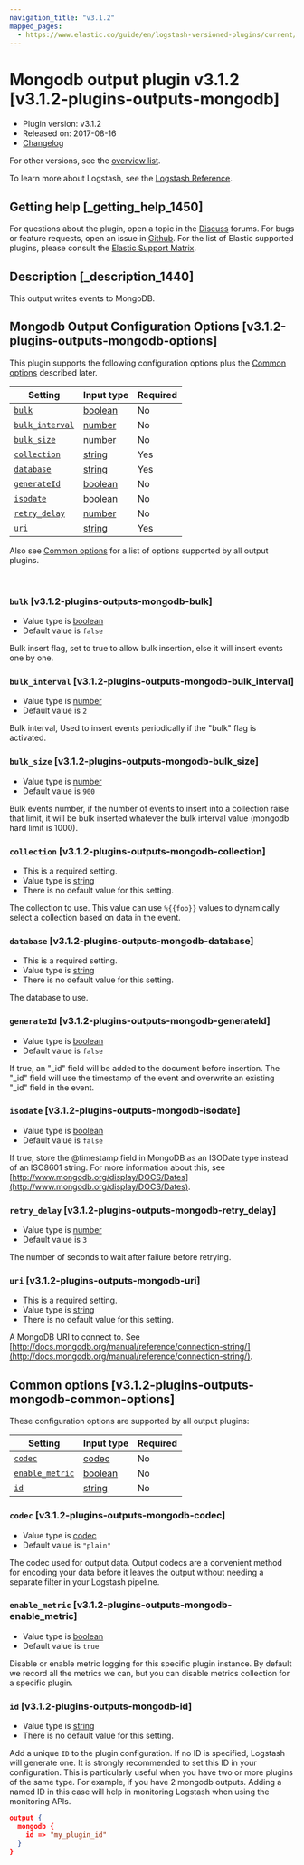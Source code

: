 ```yaml
---
navigation_title: "v3.1.2"
mapped_pages:
  - https://www.elastic.co/guide/en/logstash-versioned-plugins/current/v3.1.2-plugins-outputs-mongodb.html
---
```


# Mongodb output plugin v3.1.2 [v3.1.2-plugins-outputs-mongodb]


* Plugin version: v3.1.2
* Released on: 2017-08-16
* [Changelog](https://github.com/logstash-plugins/logstash-output-mongodb/blob/v3.1.2/CHANGELOG.md)

For other versions, see the [overview list](output-mongodb-index.md).

To learn more about Logstash, see the [Logstash Reference](logstash://reference/index.md).

## Getting help [_getting_help_1450]

For questions about the plugin, open a topic in the [Discuss](http://discuss.elastic.co) forums. For bugs or feature requests, open an issue in [Github](https://github.com/logstash-plugins/logstash-output-mongodb). For the list of Elastic supported plugins, please consult the [Elastic Support Matrix](https://www.elastic.co/support/matrix#matrix_logstash_plugins).


## Description [_description_1440]

This output writes events to MongoDB.


## Mongodb Output Configuration Options [v3.1.2-plugins-outputs-mongodb-options]

This plugin supports the following configuration options plus the [Common options](v3-1-2-plugins-outputs-mongodb.md#v3.1.2-plugins-outputs-mongodb-common-options) described later.

| Setting | Input type | Required |
| --- | --- | --- |
| [`bulk`](v3-1-2-plugins-outputs-mongodb.md#v3.1.2-plugins-outputs-mongodb-bulk) | [boolean](logstash://reference/configuration-file-structure.md#boolean) | No |
| [`bulk_interval`](v3-1-2-plugins-outputs-mongodb.md#v3.1.2-plugins-outputs-mongodb-bulk_interval) | [number](logstash://reference/configuration-file-structure.md#number) | No |
| [`bulk_size`](v3-1-2-plugins-outputs-mongodb.md#v3.1.2-plugins-outputs-mongodb-bulk_size) | [number](logstash://reference/configuration-file-structure.md#number) | No |
| [`collection`](v3-1-2-plugins-outputs-mongodb.md#v3.1.2-plugins-outputs-mongodb-collection) | [string](logstash://reference/configuration-file-structure.md#string) | Yes |
| [`database`](v3-1-2-plugins-outputs-mongodb.md#v3.1.2-plugins-outputs-mongodb-database) | [string](logstash://reference/configuration-file-structure.md#string) | Yes |
| [`generateId`](v3-1-2-plugins-outputs-mongodb.md#v3.1.2-plugins-outputs-mongodb-generateId) | [boolean](logstash://reference/configuration-file-structure.md#boolean) | No |
| [`isodate`](v3-1-2-plugins-outputs-mongodb.md#v3.1.2-plugins-outputs-mongodb-isodate) | [boolean](logstash://reference/configuration-file-structure.md#boolean) | No |
| [`retry_delay`](v3-1-2-plugins-outputs-mongodb.md#v3.1.2-plugins-outputs-mongodb-retry_delay) | [number](logstash://reference/configuration-file-structure.md#number) | No |
| [`uri`](v3-1-2-plugins-outputs-mongodb.md#v3.1.2-plugins-outputs-mongodb-uri) | [string](logstash://reference/configuration-file-structure.md#string) | Yes |

Also see [Common options](v3-1-2-plugins-outputs-mongodb.md#v3.1.2-plugins-outputs-mongodb-common-options) for a list of options supported by all output plugins.

 

### `bulk` [v3.1.2-plugins-outputs-mongodb-bulk]

* Value type is [boolean](logstash://reference/configuration-file-structure.md#boolean)
* Default value is `false`

Bulk insert flag, set to true to allow bulk insertion, else it will insert events one by one.


### `bulk_interval` [v3.1.2-plugins-outputs-mongodb-bulk_interval]

* Value type is [number](logstash://reference/configuration-file-structure.md#number)
* Default value is `2`

Bulk interval, Used to insert events periodically if the "bulk" flag is activated.


### `bulk_size` [v3.1.2-plugins-outputs-mongodb-bulk_size]

* Value type is [number](logstash://reference/configuration-file-structure.md#number)
* Default value is `900`

Bulk events number, if the number of events to insert into a collection raise that limit, it will be bulk inserted whatever the bulk interval value (mongodb hard limit is 1000).


### `collection` [v3.1.2-plugins-outputs-mongodb-collection]

* This is a required setting.
* Value type is [string](logstash://reference/configuration-file-structure.md#string)
* There is no default value for this setting.

The collection to use. This value can use `%{{foo}}` values to dynamically select a collection based on data in the event.


### `database` [v3.1.2-plugins-outputs-mongodb-database]

* This is a required setting.
* Value type is [string](logstash://reference/configuration-file-structure.md#string)
* There is no default value for this setting.

The database to use.


### `generateId` [v3.1.2-plugins-outputs-mongodb-generateId]

* Value type is [boolean](logstash://reference/configuration-file-structure.md#boolean)
* Default value is `false`

If true, an "_id" field will be added to the document before insertion. The "_id" field will use the timestamp of the event and overwrite an existing "_id" field in the event.


### `isodate` [v3.1.2-plugins-outputs-mongodb-isodate]

* Value type is [boolean](logstash://reference/configuration-file-structure.md#boolean)
* Default value is `false`

If true, store the @timestamp field in MongoDB as an ISODate type instead of an ISO8601 string.  For more information about this, see [http://www.mongodb.org/display/DOCS/Dates](http://www.mongodb.org/display/DOCS/Dates).


### `retry_delay` [v3.1.2-plugins-outputs-mongodb-retry_delay]

* Value type is [number](logstash://reference/configuration-file-structure.md#number)
* Default value is `3`

The number of seconds to wait after failure before retrying.


### `uri` [v3.1.2-plugins-outputs-mongodb-uri]

* This is a required setting.
* Value type is [string](logstash://reference/configuration-file-structure.md#string)
* There is no default value for this setting.

A MongoDB URI to connect to. See [http://docs.mongodb.org/manual/reference/connection-string/](http://docs.mongodb.org/manual/reference/connection-string/).



## Common options [v3.1.2-plugins-outputs-mongodb-common-options]

These configuration options are supported by all output plugins:

| Setting | Input type | Required |
| --- | --- | --- |
| [`codec`](v3-1-2-plugins-outputs-mongodb.md#v3.1.2-plugins-outputs-mongodb-codec) | [codec](logstash://reference/configuration-file-structure.md#codec) | No |
| [`enable_metric`](v3-1-2-plugins-outputs-mongodb.md#v3.1.2-plugins-outputs-mongodb-enable_metric) | [boolean](logstash://reference/configuration-file-structure.md#boolean) | No |
| [`id`](v3-1-2-plugins-outputs-mongodb.md#v3.1.2-plugins-outputs-mongodb-id) | [string](logstash://reference/configuration-file-structure.md#string) | No |

### `codec` [v3.1.2-plugins-outputs-mongodb-codec]

* Value type is [codec](logstash://reference/configuration-file-structure.md#codec)
* Default value is `"plain"`

The codec used for output data. Output codecs are a convenient method for encoding your data before it leaves the output without needing a separate filter in your Logstash pipeline.


### `enable_metric` [v3.1.2-plugins-outputs-mongodb-enable_metric]

* Value type is [boolean](logstash://reference/configuration-file-structure.md#boolean)
* Default value is `true`

Disable or enable metric logging for this specific plugin instance. By default we record all the metrics we can, but you can disable metrics collection for a specific plugin.


### `id` [v3.1.2-plugins-outputs-mongodb-id]

* Value type is [string](logstash://reference/configuration-file-structure.md#string)
* There is no default value for this setting.

Add a unique `ID` to the plugin configuration. If no ID is specified, Logstash will generate one. It is strongly recommended to set this ID in your configuration. This is particularly useful when you have two or more plugins of the same type. For example, if you have 2 mongodb outputs. Adding a named ID in this case will help in monitoring Logstash when using the monitoring APIs.

```json
output {
  mongodb {
    id => "my_plugin_id"
  }
}
```



